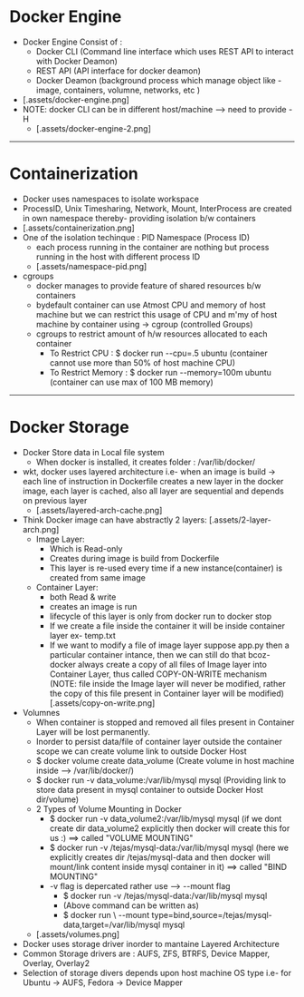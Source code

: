 # Docker Engine

- Docker Engine Consist of :
  - Docker CLI (Command line interface which uses REST API to interact with Docker Deamon)
  - REST API (API interface for docker deamon)
  - Docker Deamon (background process which manage object like - image, containers, volumne, networks, etc )
- [.assets/docker-engine.png]
- NOTE: docker CLI can be in different host/machine --> need to provide -H
  - [.assets/docker-engine-2.png]

---

# Containerization

- Docker uses namespaces to isolate workspace
- ProcessID, Unix Timesharing, Network, Mount, InterProcess are created in own namespace thereby- providing isolation b/w containers
- [.assets/containerization.png]
- One of the isolation techinque : PID Namespace (Process ID)
  - each process running in the container are nothing but process running in the host with different process ID
  - [.assets/namespace-pid.png]
- cgroups
  - docker manages to provide feature of shared resources b/w containers
  - bydefault container can use Atmost CPU and memory of host machine but we can restrict this usage of CPU and m'my of host machine by container using -> cgroup (controlled Groups)
  - cgroups to restrict amount of h/w resources allocated to each container
    - To Restrict CPU : \$ docker run --cpu=.5 ubuntu (container cannot use more than 50% of host machine CPU)
    - To Restrict Memory : \$ docker run --memory=100m ubuntu (container can use max of 100 MB memory)

---

# Docker Storage

- Docker Store data in Local file system
  - When docker is installed, it creates folder : /var/lib/docker/
- wkt, docker uses layered architecture i.e- when an image is build -> each line of instruction in Dockerfile creates a new layer in the docker image, each layer is cached, also all layer are sequential and depends on previous layer
  - [.assets/layered-arch-cache.png]
- Think Docker image can have abstractly 2 layers: [.assets/2-layer-arch.png]
  - Image Layer:
    - Which is Read-only
    - Creates during image is build from Dockerfile
    - This layer is re-used every time if a new instance(container) is created from same image
  - Container Layer:
    - both Read & write
    - creates an image is run
    - lifecycle of this layer is only from docker run to docker stop
    - If we create a file inside the container it will be inside container layer ex- temp.txt
    - If we want to modify a file of image layer suppose app.py then a particular container intance, then we can still do that bcoz- docker always create a copy of all files of Image layer into Container Layer, thus called COPY-ON-WRITE mechanism (NOTE: file inside the Image layer will never be modified, rather the copy of this file present in Container layer will be modified) [.assets/copy-on-write.png]
- Volumnes
  - When container is stopped and removed all files present in Container Layer will be lost permanently.
  - Inorder to persist data/file of container layer outside the container scope we can create volume link to outside Docker Host
  - \$ docker volume create data_volume (Create volume in host machine inside --> /var/lib/docker/)
  - \$ docker run -v data_volume:/var/lib/mysql mysql (Providing link to store data present in mysql container to outside Docker Host dir/volume)
  - 2 Types of Volume Mounting in Docker
    - \$ docker run -v data_volume2:/var/lib/mysql mysql (if we dont create dir data_volume2 explicitly then docker will create this for us :) ==> called "VOLUME MOUNTING"
    - \$ docker run -v /tejas/mysql-data:/var/lib/mysql mysql (here we explicitly creates dir /tejas/mysql-data and then docker will mount/link content inside mysql container in it) ==> called "BIND MOUNTING"
    - -v flag is depercated rather use --> --mount flag
      - \$ docker run -v /tejas/mysql-data:/var/lib/mysql mysql
      - (Above command can be written as)
      - \$ docker run \ --mount type=bind,source=/tejas/mysql-data,target=/var/lib/mysql mysql
  - [.assets/volumes.png]
- Docker uses storage driver inorder to mantaine Layered Architecture
- Common Storage drivers are : AUFS, ZFS, BTRFS, Device Mapper, Overlay, Overlay2
- Selection of storage divers depends upon host machine OS type i.e- for Ubuntu -> AUFS, Fedora -> Device Mapper
